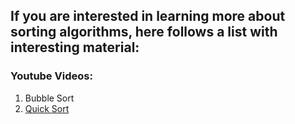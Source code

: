 ## If you are interested in learning more about sorting algorithms, here follows a list with interesting material:

### Youtube Videos:


1. Bubble Sort
2. [Quick Sort](https://www.youtube.com/watch?v=CB_NCoxzQnk "Quick Sort Algorithm")
   